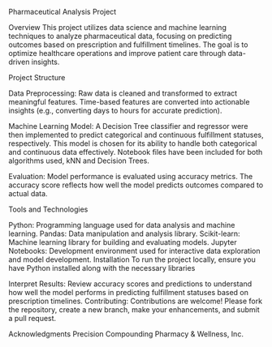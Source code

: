 Pharmaceutical Analysis Project

Overview
This project utilizes data science and machine learning techniques to analyze pharmaceutical data, focusing on predicting outcomes based on prescription and fulfillment timelines. The goal is to optimize healthcare operations and improve patient care through data-driven insights.

Project Structure

Data Preprocessing: Raw data is cleaned and transformed to extract meaningful features. Time-based features are converted into actionable insights (e.g., converting days to hours for accurate prediction).

Machine Learning Model: A Decision Tree classifier and regressor were then implemented to predict categorical and continuous fulfillment statuses, respectively. This model is chosen for its ability to handle both categorical and continuous data effectively. Notebook files have been included for both algorithms used, kNN and Decision Trees.

Evaluation: Model performance is evaluated using accuracy metrics. The accuracy score reflects how well the model predicts outcomes compared to actual data.

Tools and Technologies

Python: Programming language used for data analysis and machine learning.
Pandas: Data manipulation and analysis library.
Scikit-learn: Machine learning library for building and evaluating models.
Jupyter Notebooks: Development environment used for interactive data exploration and model development.
Installation
To run the project locally, ensure you have Python installed along with the necessary libraries

Interpret Results:
Review accuracy scores and predictions to understand how well the model performs in predicting fulfillment statuses based on prescription timelines.
Contributing:
Contributions are welcome! Please fork the repository, create a new branch, make your enhancements, and submit a pull request.

Acknowledgments
Precision Compounding Pharmacy & Wellness, Inc.
